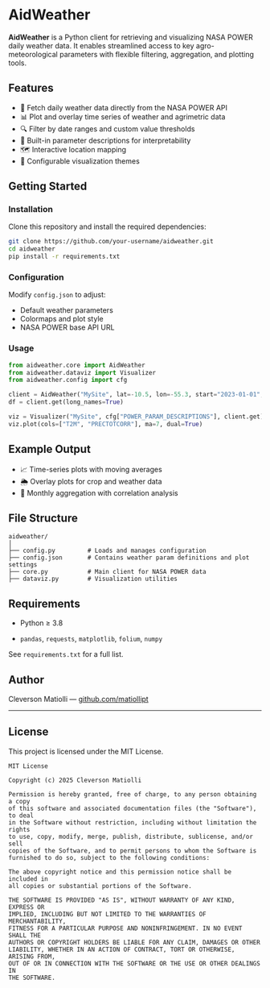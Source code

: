 # AidWeather

**AidWeather** is a Python client for retrieving and visualizing NASA POWER daily weather data. It enables streamlined access to key agro-meteorological parameters with flexible filtering, aggregation, and plotting tools.

## Features

- 📡 Fetch daily weather data directly from the NASA POWER API
- 📊 Plot and overlay time series of weather and agrimetric data
- 🔍 Filter by date ranges and custom value thresholds
- 🧠 Built-in parameter descriptions for interpretability
- 🗺️ Interactive location mapping
- 🎨 Configurable visualization themes

## Getting Started

### Installation

Clone this repository and install the required dependencies:

```bash
git clone https://github.com/your-username/aidweather.git
cd aidweather
pip install -r requirements.txt
```

### Configuration

Modify `config.json` to adjust:

- Default weather parameters
- Colormaps and plot style
- NASA POWER base API URL

### Usage

```python
from aidweather.core import AidWeather
from aidweather.dataviz import Visualizer
from aidweather.config import cfg

client = AidWeather("MySite", lat=-10.5, lon=-55.3, start="2023-01-01", end="2023-12-31")
df = client.get(long_names=True)

viz = Visualizer("MySite", cfg["POWER_PARAM_DESCRIPTIONS"], client.get)
viz.plot(cols=["T2M", "PRECTOTCORR"], ma=7, dual=True)
```

## Example Output

- 📈 Time-series plots with moving averages
- 🌦 Overlay plots for crop and weather data
- 🔁 Monthly aggregation with correlation analysis

## File Structure

```text
aidweather/
│
├── config.py         # Loads and manages configuration
├── config.json       # Contains weather param definitions and plot settings
├── core.py           # Main client for NASA POWER data
├── dataviz.py        # Visualization utilities
```

## Requirements

- Python ≥ 3.8

- `pandas`, `requests`, `matplotlib`, `folium`, `numpy`

See `requirements.txt` for a full list.

## Author

Cleverson Matiolli — [github.com/matiollipt](https://github.com/matiollipt)

---

## License

This project is licensed under the MIT License.

```text
MIT License

Copyright (c) 2025 Cleverson Matiolli

Permission is hereby granted, free of charge, to any person obtaining a copy
of this software and associated documentation files (the "Software"), to deal
in the Software without restriction, including without limitation the rights  
to use, copy, modify, merge, publish, distribute, sublicense, and/or sell      
copies of the Software, and to permit persons to whom the Software is          
furnished to do so, subject to the following conditions:                       

The above copyright notice and this permission notice shall be included in     
all copies or substantial portions of the Software.                            

THE SOFTWARE IS PROVIDED "AS IS", WITHOUT WARRANTY OF ANY KIND, EXPRESS OR     
IMPLIED, INCLUDING BUT NOT LIMITED TO THE WARRANTIES OF MERCHANTABILITY,       
FITNESS FOR A PARTICULAR PURPOSE AND NONINFRINGEMENT. IN NO EVENT SHALL THE    
AUTHORS OR COPYRIGHT HOLDERS BE LIABLE FOR ANY CLAIM, DAMAGES OR OTHER         
LIABILITY, WHETHER IN AN ACTION OF CONTRACT, TORT OR OTHERWISE, ARISING FROM,  
OUT OF OR IN CONNECTION WITH THE SOFTWARE OR THE USE OR OTHER DEALINGS IN      
THE SOFTWARE.
```
